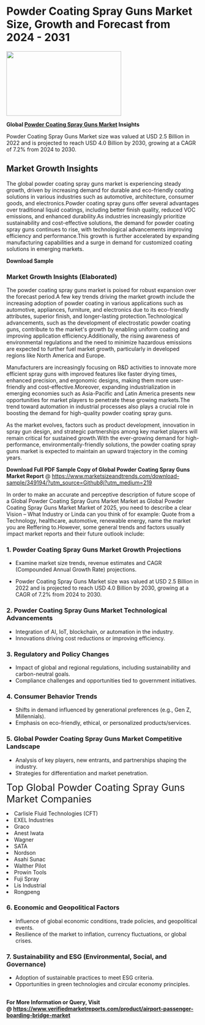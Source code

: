 <H1>Powder Coating Spray Guns Market Size, Growth and Forecast from 2024 - 2031</H1><img class="aligncenter size-medium wp-image-584254" src="https://thirdeyenews.in/wp-content/uploads/2024/09/Global-Market-Research-300x168.jpeg" alt="" width="300" height="168" /><p><strong>Global&nbsp;<a href="https://www.marketsizeandtrends.com/download-sample/349194/?utm_source=Github8j?utm_medium=219">Powder Coating Spray Guns Market</a> Insights</strong></p><p>Powder Coating Spray Guns Market size was valued at USD 2.5 Billion in 2022 and is projected to reach USD 4.0 Billion by 2030, growing at a CAGR of 7.2% from 2024 to 2030.</p><p><h2>Market Growth Insights</h2> <p>The global powder coating spray guns market is experiencing steady growth, driven by increasing demand for durable and eco-friendly coating solutions in various industries such as automotive, architecture, consumer goods, and electronics.Powder coating spray guns offer several advantages over traditional liquid coatings, including better finish quality, reduced VOC emissions, and enhanced durability.As industries increasingly prioritize sustainability and cost-effective solutions, the demand for powder coating spray guns continues to rise, with technological advancements improving efficiency and performance.This growth is further accelerated by expanding manufacturing capabilities and a surge in demand for customized coating solutions in emerging markets.</p> <p><strong>Download Sample</strong></p> <h3>Market Growth Insights (Elaborated)</h3> <p>The powder coating spray guns market is poised for robust expansion over the forecast period.A few key trends driving the market growth include the increasing adoption of powder coating in various applications such as automotive, appliances, furniture, and electronics due to its eco-friendly attributes, superior finish, and longer-lasting protection.Technological advancements, such as the development of electrostatic powder coating guns, contribute to the market's growth by enabling uniform coating and improving application efficiency.Additionally, the rising awareness of environmental regulations and the need to minimize hazardous emissions are expected to further fuel market growth, particularly in developed regions like North America and Europe.</p> <p>Manufacturers are increasingly focusing on R&D activities to innovate more efficient spray guns with improved features like faster drying times, enhanced precision, and ergonomic designs, making them more user-friendly and cost-effective.Moreover, expanding industrialization in emerging economies such as Asia-Pacific and Latin America presents new opportunities for market players to penetrate these growing markets.The trend toward automation in industrial processes also plays a crucial role in boosting the demand for high-quality powder coating spray guns.</p> <p>As the market evolves, factors such as product development, innovation in spray gun design, and strategic partnerships among key market players will remain critical for sustained growth.With the ever-growing demand for high-performance, environmentally-friendly solutions, the powder coating spray guns market is expected to maintain an upward trajectory in the coming years.</p> <p><span class=""><strong>Download Full PDF Sample Copy of Global Powder Coating Spray Guns Market Report</strong> @ <a href="https://www.marketsizeandtrends.com/download-sample/349194/?utm_source=Github8j?utm_medium=219" target="_blank">https://www.marketsizeandtrends.com/download-sample/349194/?utm_source=Github8j?utm_medium=219</a></span></p><p>In order to make an accurate and perceptive description of future scope of a Global&nbsp;Powder Coating Spray Guns Market Market as Global&nbsp;Powder Coating Spray Guns Market Market of 2025, you need to describe a clear Vision &ndash; What Industry or Linda can you think of for example: Quote from a Technology, healthcare, automotive, renewable energy, name the market you are Reffering to.However, some general trends and factors usually impact market reports and their future outlook include:</p><h3>1.&nbsp;<strong>Powder Coating Spray Guns Market Growth Projections</strong></h3><ul><li>Examine market size trends, revenue estimates and CAGR (Compounded Annual Growth Rate) projections.</li><li><p>Powder Coating Spray Guns Market size was valued at USD 2.5 Billion in 2022 and is projected to reach USD 4.0 Billion by 2030, growing at a CAGR of 7.2% from 2024 to 2030.</p></li></ul><h3>2.&nbsp;<strong>Powder Coating Spray Guns Market Technological Advancements</strong></h3><ul><li>Integration of AI, IoT, blockchain, or automation in the industry.</li><li>Innovations driving cost reductions or improving efficiency.</li></ul><h3>3.&nbsp;<strong>Regulatory and Policy Changes</strong></h3><ul><li>Impact of global and regional regulations, including sustainability and carbon-neutral goals.</li><li>Compliance challenges and opportunities tied to government initiatives.</li></ul><h3>4.&nbsp;<strong>Consumer Behavior Trends</strong></h3><ul><li>Shifts in demand influenced by generational preferences (e.g., Gen Z, Millennials).</li><li>Emphasis on eco-friendly, ethical, or personalized products/services.</li></ul><h3>5.&nbsp;<strong>Global Powder Coating Spray Guns Market Competitive Landscape</strong></h3><ul><li>Analysis of key players, new entrants, and partnerships shaping the industry.</li><li>Strategies for differentiation and market penetration.</li></ul><p data-pm-slice="1 1 []"><span style="color: inherit; font-family: inherit; font-size: 25px;">Top Global Powder Coating Spray Guns Market Companies</span></p><div class="" data-test-id=""><p><li>Carlisle Fluid Technologies (CFT)</li><li> EXEL Industries</li><li> Graco</li><li> Anest Iwata</li><li> Wagner</li><li> SATA</li><li> Nordson</li><li> Asahi Sunac</li><li> Walther Pilot</li><li> Prowin Tools</li><li> Fuji Spray</li><li> Lis Industrial</li><li> Rongpeng</li></p></div><h3>6.&nbsp;<strong>Economic and Geopolitical Factors</strong></h3><ul><li>Influence of global economic conditions, trade policies, and geopolitical events.</li><li>Resilience of the market to inflation, currency fluctuations, or global crises.</li></ul><h3>7.&nbsp;<strong>Sustainability and ESG (Environmental, Social, and Governance)</strong></h3><ul><li>Adoption of sustainable practices to meet ESG criteria.</li><li>Opportunities in green technologies and circular economy principles.</li></ul><h2><strong style="font-size: 14px;">For More Information or Query, Visit @&nbsp;</strong><a style="background-color: #ffffff; font-size: 14px;" href="https://www.marketsizeandtrends.com/report/powder-coating-spray-guns-market/" target="_blank">https://www.verifiedmarketreports.com/product/airport-passenger-boarding-bridge-market</a></h2>